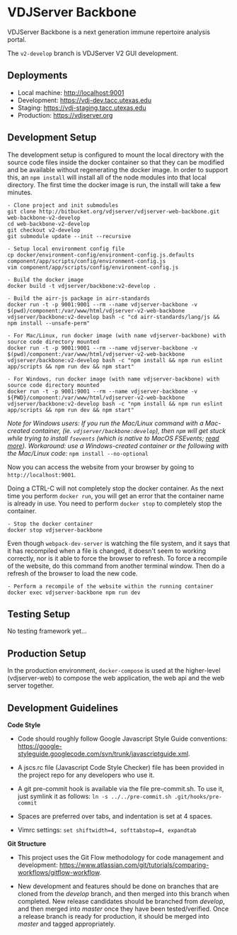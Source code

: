 VDJServer Backbone
===================

VDJServer Backbone is a next generation immune repertoire analysis portal.

The `v2-develop` branch is VDJServer V2 GUI development.

## Deployments

 * Local machine: <http://localhost:9001>
 * Development: <https://vdj-dev.tacc.utexas.edu>
 * Staging: <https://vdj-staging.tacc.utexas.edu>
 * Production: <https://vdjserver.org>

## Development Setup

The development setup is configured to mount the local directory with the source code files
inside the docker container so that they can be modified and be available without regenerating the docker image.
In order to support this, an `npm install` will install all of the node modules into that local directory. The first
time the docker image is run, the install will take a few minutes.

```
- Clone project and init submodules
git clone http://bitbucket.org/vdjserver/vdjserver-web-backbone.git web-backbone-v2-develop
cd web-backbone-v2-develop
git checkout v2-develop
git submodule update --init --recursive

- Setup local environment config file
cp docker/environment-config/environment-config.js.defaults component/app/scripts/config/environment-config.js
vim component/app/scripts/config/environment-config.js

- Build the docker image
docker build -t vdjserver/backbone:v2-develop .

- Build the airr-js package in airr-standards
docker run -t -p 9001:9001 --rm --name vdjserver-backbone -v $(pwd)/component:/var/www/html/vdjserver-v2-web-backbone vdjserver/backbone:v2-develop bash -c "cd airr-standards/lang/js && npm install --unsafe-perm"

- For Mac/Linux, run docker image (with name vdjserver-backbone) with source code directory mounted
docker run -t -p 9001:9001 --rm --name vdjserver-backbone -v $(pwd)/component:/var/www/html/vdjserver-v2-web-backbone vdjserver/backbone:v2-develop bash -c "npm install && npm run eslint app/scripts && npm run dev && npm start"

- For Windows, run docker image (with name vdjserver-backbone) with source code directory mounted
docker run -t -p 9001:9001 --rm --name vdjserver-backbone -v ${PWD}/component:/var/www/html/vdjserver-v2-web-backbone vdjserver/backbone:v2-develop bash -c "npm install && npm run eslint app/scripts && npm run dev && npm start"
```

*Note for Windows users: If you run the Mac/Linux command with a Mac-created container, (ie. `vdjserver/backbone:develop`), then `npm` will get stuck while trying to install `fsevents` (which is native to MacOS FSEvents; [read more](https://www.npmjs.com/package/fsevents)). Workaround: use a Windows-created container or the following with the Mac/Linux code:* `npm install --no-optional`

Now you can access the website from your browser by going to `http://localhost:9001`.

Doing a CTRL-C will not completely stop the docker container. As the next time you perform `docker run`, you will get an error that
the container name is already in use. You need to perform `docker stop` to completely stop the container.

```
- Stop the docker container
docker stop vdjserver-backbone
```

Even though `webpack-dev-server` is watching the file system, and it says that it has recompiled when a file is changed,
it doesn't seem to working correctly, nor is it able to force the browser to refresh. To force a recompile of the
website, do this command from another terminal window. Then do a refresh of the browser to load the new code.

```
- Perform a recompile of the website within the running container
docker exec vdjserver-backbone npm run dev
```

## Testing Setup

No testing framework yet...

## Production Setup

In the production environment, `docker-compose` is used at the higher-level (vdjserver-web) to compose the web application,
the web api and the web server together.

## Development Guidelines

**Code Style**

 * Code should roughly follow Google Javascript Style Guide conventions: <https://google-styleguide.googlecode.com/svn/trunk/javascriptguide.xml>.

 * A jscs.rc file (Javascript Code Style Checker) file has been provided in the project repo for any developers who use it.

 * A git pre-commit hook is available via the file pre-commit.sh. To use it, just symlink it as follows: ```ln -s ../../pre-commit.sh .git/hooks/pre-commit```

 * Spaces are preferred over tabs, and indentation is set at 4 spaces.

 *  Vimrc settings: ```set shiftwidth=4, softtabstop=4, expandtab```


**Git Structure**

 * This project uses the Git Flow methodology for code management and development: <https://www.atlassian.com/git/tutorials/comparing-workflows/gitflow-workflow>.

 * New development and features should be done on branches that are cloned from the *develop* branch, and then merged into this branch when completed. New release candidates should be branched from *develop*, and then merged into *master* once they have been tested/verified. Once a release branch is ready for production, it should be merged into *master* and tagged appropriately.
